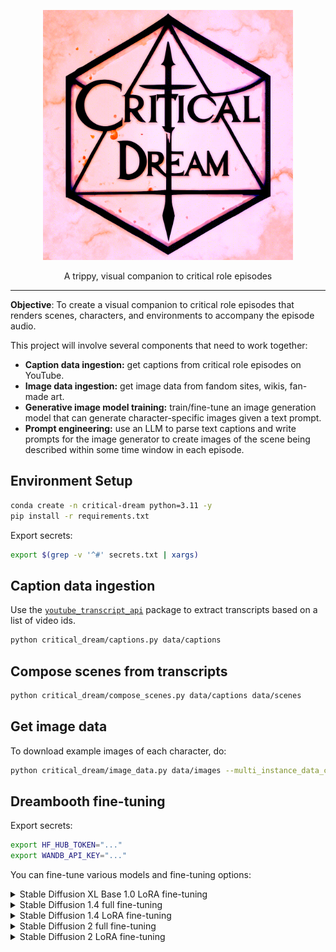 <p align="center">
    <img src="static/critdream-logo.png" alt="Critical Dream Logo" width="400">
</p>
<p align="center">
    A trippy, visual companion to critical role episodes
</p>

---

**Objective**: To create a visual companion to critical role episodes that
renders scenes, characters, and environments to accompany the episode audio.

This project will involve several components that need to work together:

- **Caption data ingestion:** get captions from critical role episodes on YouTube.
- **Image data ingestion:** get image data from fandom sites, wikis, fan-made art.
- **Generative image model training:** train/fine-tune an image generation model
  that can generate character-specific images given a text prompt.
- **Prompt engineering:** use an LLM to parse text captions and write prompts
  for the image generator to create images of the scene being described within
  some time window in each episode.

## Environment Setup

```bash
conda create -n critical-dream python=3.11 -y
pip install -r requirements.txt
```

Export secrets:

```bash
export $(grep -v '^#' secrets.txt | xargs)
```

## Caption data ingestion

Use the [`youtube_transcript_api`](https://pypi.org/project/youtube-transcript-api/)
package to extract transcripts based on a list of video ids.

```bash
python critical_dream/captions.py data/captions
```

## Compose scenes from transcripts

```bash
python critical_dream/compose_scenes.py data/captions data/scenes
```

## Get image data

To download example images of each character, do:

```bash
python critical_dream/image_data.py data/images --multi_instance_data_config config/mighty_nein_instances.yaml
```

## Dreambooth fine-tuning

Export secrets:

```bash
export HF_HUB_TOKEN="..."
export WANDB_API_KEY="..."
```

You can fine-tune various models and fine-tuning options:


<details>
<summary>Stable Diffusion XL Base 1.0 LoRA fine-tuning</summary>

```bash
export MODEL_NAME="stabilityai/stable-diffusion-xl-base-1.0"
export VAE_PATH="stabilityai/sdxl-vae"
export OUTPUT_DIR="models/model_sd1xl_lora_critdream"
export HUB_MODEL_ID="cosmicBboy/stable-diffusion-xl-base-1.0-lora-dreambooth-critdream"

accelerate launch critical_dream/train_dreambooth_lora_sdxl.py \
  --pretrained_model_name_or_path=$MODEL_NAME  \
  --multi_instance_data_config=config/mighty_nein_instances.yaml \
  --multi_instance_subset=fjord \
  --pretrained_vae_model_name_or_path=$VAE_PATH \
  --with_prior_preservation \
  --output_dir=$OUTPUT_DIR \
  --resolution=1024 \
  --train_batch_size=1 \
  --gradient_accumulation_steps=1 \
  --learning_rate=1e-4 \
  --lr_scheduler="constant" \
  --lr_warmup_steps=0 \
  --num_class_images=10 \
  --max_train_steps=10 \
  --validation_prompt="a picture of [critrole-fjord], a half-orc with a top hat" \
  --validation_epochs=25 \
  --checkpointing_steps=500 \
  --hub_model_id=$HUB_MODEL_ID \
  --seed="0" \
  --push_to_hub
```
</details>


<details>
<summary>Stable Diffusion 1.4 full fine-tuning</summary>

```bash
export MODEL_NAME="CompVis/stable-diffusion-v1-4"
export INSTANCE_DIR="data/fjord"
export CLASS_DIR="data/half_orc"
export OUTPUT_DIR="models/model_sd1_fjord"
export HUB_MODEL_ID="cosmicBboy/stable-diffusion-v1-4-dreambooth-critdream-fjord"

accelerate launch critical_dream/train_dreambooth.py \
  --pretrained_model_name_or_path=$MODEL_NAME  \
  --instance_data_dir=$INSTANCE_DIR \
  --class_data_dir=$CLASS_DIR \
  --output_dir=$OUTPUT_DIR \
  --instance_prompt="a picture of [critrole-fjord], a half-orc warlock" \
  --class_prompt="a picture of a half-orc warlock" \
  --resolution=512 \
  --train_batch_size=1 \
  --gradient_accumulation_steps=1 \
  --learning_rate=5e-4 \
  --lr_scheduler="constant" \
  --lr_warmup_steps=0 \
  --num_class_images=200 \
  --max_train_steps=1000 \
  --validation_prompt="a picture of [critrole-fjord], a half-orc with a top hat" \
  --validation_steps=250 \
  --checkpointing_steps=1000 \
  --hub_model_id=$HUB_MODEL_ID \
  --push_to_hub \
  --report_to="wandb"
```
</details>


<details>
<summary>Stable Diffusion 1.4 LoRA fine-tuning</summary>

```bash
export MODEL_NAME="CompVis/stable-diffusion-v1-4"
export INSTANCE_DIR="data/fjord"
export CLASS_DIR="data/half_orc"
export OUTPUT_DIR="models/model_sd1_lora_fjord"
export HUB_MODEL_ID="cosmicBboy/stable-diffusion-v1-4-lora-dreambooth-critdream-fjord"

accelerate launch critical_dream/train_dreambooth_lora.py \
  --pretrained_model_name_or_path=$MODEL_NAME  \
  --instance_data_dir=$INSTANCE_DIR \
  --class_data_dir=$CLASS_DIR \
  --output_dir=$OUTPUT_DIR \
  --instance_prompt="a picture of [critrole-fjord], a half-orc" \
  --class_prompt="a picture of a half-orc" \
  --resolution=512 \
  --train_batch_size=1 \
  --gradient_accumulation_steps=1 \
  --learning_rate=5e-6 \
  --lr_scheduler="constant" \
  --lr_warmup_steps=0 \
  --num_class_images=200 \
  --max_train_steps=1500 \
  --validation_prompt="a picture of [critrole-fjord], a half-orc with a top hat" \
  --validation_epochs=25 \
  --checkpointing_steps=1000 \
  --hub_model_id=$HUB_MODEL_ID \
  --push_to_hub \
  --report_to="wandb"
```
</details>


<details>
<summary>Stable Diffusion 2 full fine-tuning</summary>

```bash
export MODEL_NAME="stabilityai/stable-diffusion-2"
export INSTANCE_DIR="data/fjord"
export CLASS_DIR="data/half_orc"
export OUTPUT_DIR="models/model_sd2_lora_fjord"
export HUB_MODEL_ID="cosmicBboy/stable-diffusion-2-dreambooth-critdream-fjord"

accelerate launch critical_dream/train_dreambooth.py \
  --pretrained_model_name_or_path=$MODEL_NAME  \
  --instance_data_dir=$INSTANCE_DIR \
  --class_data_dir=$CLASS_DIR \
  --output_dir=$OUTPUT_DIR \
  --instance_prompt="a picture of [critrole-fjord], a half-orc" \
  --class_prompt="a picture of a half-orc" \
  --resolution=1024 \
  --train_batch_size=1 \
  --report_to="wandb" \
  --gradient_accumulation_steps=1 \
  --learning_rate=5e-6 \
  --report_to="wandb" \
  --lr_scheduler="constant" \
  --lr_warmup_steps=0 \
  --num_class_images=200 \
  --max_train_steps=100 \
  --validation_prompt="a picture of [critrole-fjord], a half-orc with a top hat" \
  --validation_steps=100 \
  --checkpointing_steps=100 \
  --hub_model_id=$HUB_MODEL_ID \
  --seed="0" \
  --push_to_hub \
  --report_to="wandb"
```
</details>



<details>
<summary>Stable Diffusion 2 LoRA fine-tuning</summary>

```bash
export MODEL_NAME="stabilityai/stable-diffusion-2"
export INSTANCE_DIR="data/fjord"
export CLASS_DIR="data/half_orc"
export OUTPUT_DIR="models/model_sd2_lora_fjord"
export HUB_MODEL_ID="cosmicBboy/stable-diffusion-2-lora-dreambooth-critdream-fjord"

accelerate launch critical_dream/train_dreambooth_lora.py \
  --pretrained_model_name_or_path=$MODEL_NAME  \
  --instance_data_dir=$INSTANCE_DIR \
  --class_data_dir=$CLASS_DIR \
  --output_dir=$OUTPUT_DIR \
  --instance_prompt="a picture of [critrole-fjord], a half-orc" \
  --class_prompt="a picture of a half-orc" \
  --resolution=512 \
  --train_batch_size=1 \
  --gradient_accumulation_steps=1 \
  --learning_rate=5e-6 \
  --lr_scheduler="constant" \
  --lr_warmup_steps=0 \
  --num_class_images=200 \
  --max_train_steps=2000 \
  --validation_prompt="a picture of [critrole-fjord], a half-orc with a top hat" \
  --validation_epochs=25 \
  --checkpointing_steps=250 \
  --hub_model_id=$HUB_MODEL_ID \
  --push_to_hub \
  --report_to="wandb"
```
</details>
